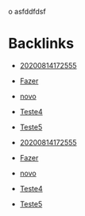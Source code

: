 o
asfddfdsf










































# Backlinks

- [20200814172555](20200814172555.md)
- [Fazer](Fazer.md)
- [novo](novo.md)
- [Teste4](Teste4.md)
- [Teste5](Teste5.md)

- [20200814172555](20200814172555.md)
- [Fazer](Fazer.md)
- [novo](novo.md)
- [Teste4](Teste4.md)
- [Teste5](Teste5.md)
